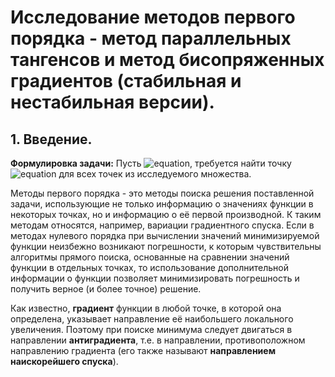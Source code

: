 # Исследование методов первого порядка - метод параллельных тангенсов и метод бисопряженных градиентов (стабильная и нестабильная версии).

## 1. Введение.
**Формулировка задачи:** Пусть ![equation](https://latex.codecogs.com/gif.latex?f(x):&space;K&space;\rightarrow&space;\mathbb{R}), требуется найти точку ![equation](https://latex.codecogs.com/gif.latex?x^*&space;\in&space;K:&space;f(x)&space;\geq&space;f(x^*)) для всех точек из исследуемого множества.  

Методы первого порядка - это методы поиска решения поставленной задачи, использующие не только информацию о значениях функции в некоторых точках, но и информацию о её первой производной. К таким методам относятся, например, вариации градиентного спуска. Если в методах нулевого порядка при вычислении значений минимизируемой
функции неизбежно возникают погрешности, к которым чувствительны алгоритмы прямого поиска, основанные на сравнении значений функции в отдельных точках, то использование дополнительной информации о функции позволяет минимизировать погрешность и получить верное (и более точное) решение.  

Как известно, **градиент** функции в любой точке, в которой она определена, указывает направление её наибольшего локального увеличения. Поэтому при поиске минимума следует двигаться в направлении **антиградиента**, т.е. в направлении, противоположном направлению градиента (его также называют **направлением наискорейшего спуска**). 
